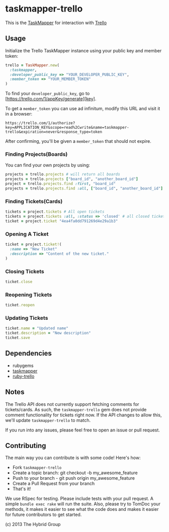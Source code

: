 # taskmapper-trello


This is the [TaskMapper][] for interaction with [Trello][]

## Usage

Initialize the Trello TaskMapper instance using your public key and member
token:

```ruby
trello = TaskMapper.new(
  :taskmapper,
  :developer_public_key => "YOUR_DEVELOPER_PUBLIC_KEY",
  :member_token => "YOUR_MEMBER_TOKEN"
)
```

To find your `developer_public_key`, go to
[https://trello.com/1/appKey/generate][key].

To get a `member_token` you can use ad infinitum, modify this URL and visit it in
a browser:

    https://trello.com/1/authorize?key=APPLICATION_KEY&scope=read%2Cwrite&name=taskmapper-trello&expiration=never&response_type=token

After confirming, you'll be given a `member_token` that should not
expire.


[key]: https://trello.com/1/appKey/generate#
[token]: https://trello.com/1/appKey/generate#

### Finding Projects(Boards)

You can find your own projects by using:

```ruby
projects = trello.projects # will return all boards
projects = trello.projects ["board_id", "another_board_id"]
project = trello.projects.find :first, "board_id"
projects = trello.projects.find :all, ["board_id", "another_board_id"]
```

### Finding Tickets(Cards)

```ruby
tickets = project.tickets # All open tickets
tickets = project.tickets :all, :status => 'closed' # all closed tickets
ticket = project.ticket "4ea4fa0dd791269d4e29a1b3"
```

### Opening A Ticket

```ruby
ticket = project.ticket!(
  :name => "New Ticket"
  :description => "Content of the new ticket."
)
```

### Closing Tickets

```ruby
ticket.close
```

### Reopening Tickets

```ruby
ticket.reopen
```

### Updating Tickets

```ruby
ticket.name = "Updated name"
ticket.description = "New description"
ticket.save
```

## Dependencies

- rubygems
- [taskmapper][]
- [ruby-trello][]

## Notes

The Trello API does not currently support fetching comments for tickets/cards.
As such, the `taskmapper-trello` gem does not provide comment functionality for
tickets right now. If the API changes to allow this, we'll update
`taskmapper-trello` to match.

If you run into any issues, please feel free to open an issue or pull request.

## Contributing

The main way you can contribute is with some code! Here's how:

- Fork `taskmapper-trello`
- Create a topic branch: git checkout -b my_awesome_feature
- Push to your branch - git push origin my_awesome_feature
- Create a Pull Request from your branch
- That's it!

We use RSpec for testing. Please include tests with your pull request. A simple
`bundle exec rake` will run the suite. Also, please try to TomDoc your methods,
it makes it easier to see what the code does and makes it easier for future
contributors to get started.

(c) 2013 The Hybrid Group

[TaskMapper]: http://ticketrb.com
[Trello]: http://trello.com
[ruby-trello]: https://github.com/jeremytregunna/ruby-trello
